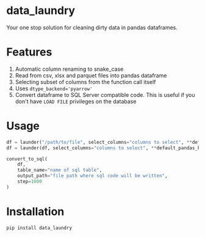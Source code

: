 # data_laundry

Your one stop solution for cleaning dirty data in pandas dataframes.

# Features 

1. Automatic column renaming to snake_case 
2. Read from csv, xlsx and parquet files into pandas dataframe
3. Selecting subset of columns from the function call itself
4. Uses `dtype_backend='pyarrow'`
5. Convert dataframe to SQL Server compatible code. This is useful if you don't have `LOAD FILE` privileges on the database

# Usage 

```python
df = launder("/path/to/file", select_columns="columns to select", **default_pandas_kwargs)
df = launder(df, select_columns="columns to select", **default_pandas_kwargs)

convert_to_sql(
    df,
    table_name="name of sql table",
    output_path="file path where sql code will be written",
    step=1000
)
```

# Installation

```python
pip install data_laundry
```
